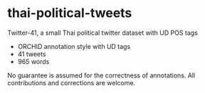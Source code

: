 # thai-political-tweets
Twitter-41, a small Thai political twitter dataset with UD POS tags

* ORCHID annotation style with UD tags
* 41 tweets
* 965 words

No guarantee is assumed for the correctness of annotations.  All contributions and corrections are welcome.
